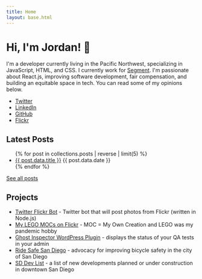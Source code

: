 ```yaml
---
title: Home
layout: base.html
---
```


# Hi, I'm Jordan! <span role="img" aria-label="waving hello">👋</span>

I'm a developer currently living in the Pacific Northwest, specializing in JavaScript, HTML, and CSS. I currently work for [Segment](https://segment.com). I'm passionate about React.js, improving software development, fair compensation, and building an equitable space in tech. You can read some of my opinions below.

<ul class="social">
  <li><a href="https://twitter.com/simpixelated">Twitter</a></li>
  <li><a href="https://linkedin.com/in/jordankohl">LinkedIn</a></li>
  <li><a href="https://github.com/simpixelated">GitHub</a></li>
  <li><a href="https://flickr.com/people/38375540@N08/">Flickr</a></li>
</ul>

## Latest Posts

<ul>
  {% for post in collections.posts | reverse | limit(5) %}
  <li><a href="{{ post.url }}">{{ post.data.title }}</a> <span>{{ post.data.date }}</span></li>
  {% endfor %}
</ul>

[See all posts](/blog)

## Projects

- [Twitter Flickr Bot](https://github.com/simpixelated/robirb) - Twitter bot that will post photos from Flickr (written in Node.js)
- [My LEGO MOCs on Flickr](https://www.flickr.com/photos/38375540@N08/) - MOC = My Own Creation and LEGO was my pandemic hobby
- [Ghost Inspector WordPress Plugin](https://github.com/ghost-inspector/wordpress-plugin) - displays the status of your QA tests in your admin
- [Ride Safe San Diego](https://simpixelated.github.io/san-diego-downtown-mobility-plan/) - advocacy for improving bicycle safety in the city of San Diego
- [SD Dev List](https://sd-dev-list.netlify.app/) - a list of new developments planned or under construction in downtown San Diego
